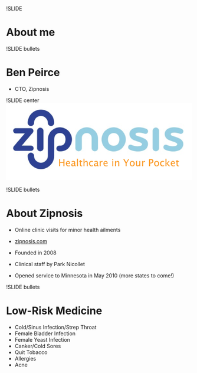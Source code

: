 !SLIDE
# About me #

!SLIDE bullets
# Ben Peirce #

* CTO, Zipnosis

!SLIDE center
![Zipnosis Logo](zipnosis_logo.png)

!SLIDE bullets
# About Zipnosis #

* Online clinic visits for minor health ailments

* [zipnosis.com](zipnosis.com)

* Founded in 2008

* Clinical staff by Park Nicollet

* Opened service to Minnesota in May 2010 (more states to come!)

!SLIDE bullets
# Low-Risk Medicine #

* Cold/Sinus Infection/Strep Throat
* Female Bladder Infection
* Female Yeast Infection
* Canker/Cold Sores
* Quit Tobacco
* Allergies
* Acne
